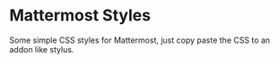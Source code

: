 # Mattermost Styles

Some simple CSS styles for Mattermost, just copy paste the CSS to an addon like stylus.
